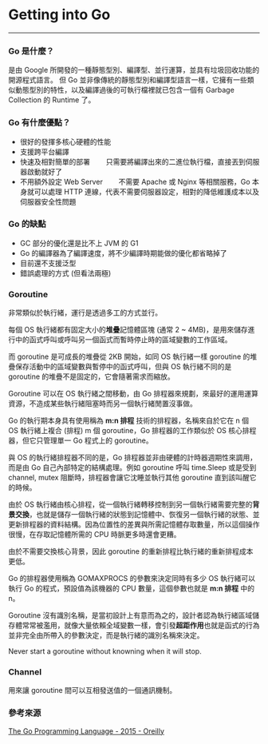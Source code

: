 # Getting into Go

---

### Go 是什麼？
是由 Google 所開發的一種靜態型別、編譯型、並行運算，並具有垃圾回收功能的開源程式語言。
但 Go 並非像傳統的靜態型別和編譯型語言一樣，它擁有一些類似動態型別的特性，以及編譯過後的可執行檔裡就已包含一個有 Garbage Collection 的 Runtime 了。

### Go 有什麼優點？
- 很好的發揮多核心硬體的性能
- 支援跨平台編譯
- 快速及相對簡單的部署
&emsp;&emsp;只需要將編譯出來的二進位執行檔，直接丟到伺服器啟動就好了
- 不用額外設定 Web Server
&emsp;&emsp;不需要 Apache 或 Nginx 等相關服務，Go 本身就可以處理 HTTP 連線，代表不需要伺服器設定，相對的降低維護成本以及伺服器安全性問題

### Go 的缺點
- GC 部分的優化還是比不上 JVM 的 G1
- Go 的編譯器為了編譯速度，將不少編譯時期能做的優化都省略掉了
- 目前還不支援泛型
- 錯誤處理的方式 (但看法兩極)

### Goroutine
非常類似於執行緒，運行是透過多工的方式並行。

每個 OS 執行緒都有固定大小的**堆疊**記憶體區塊 (通常 2 ~ 4MB)，是用來儲存進行中的函式呼叫或呼叫另一個函式而暫時停止時的區域變數的工作區域。

而 goroutine 是可成長的堆疊從 2KB 開始，如同 OS 執行緒一樣 goroutine 的堆疊保存活動中的區域變數與暫停中的函式呼叫，但與 OS 執行緒不同的是 goroutine 的堆疊不是固定的，它會隨著需求而縮放。

Goroutine 可以在 OS 執行緒之間移動，由 Go 排程器來規劃，來最好的運用運算資源，不造成某些執行緒阻塞時而另一個執行緒閒置沒事做。

Go 的執行期本身具有使用稱為 **m:n 排程** 技術的排程器，名稱來自於它在 n 個 OS 執行緒上複合 (排程) m 個 goroutine，Go 排程器的工作類似於 OS 核心排程器，但它只管理單一 Go 程式上的 goroutine。

與 OS 的執行緒排程器不同的是，Go 排程器並非由硬體的計時器週期性來調用，而是由 Go 自己內部特定的結構處理。例如 goroutine 呼叫 time.Sleep 或是受到 channel, mutex 阻斷時，排程器會讓它沈睡並執行其他 goroutine 直到該叫醒它的時候。

由於 OS 執行緒由核心排程，從一個執行緒轉移控制到另一個執行緒需要完整的**背景交換**，也就是儲存一個執行緒的狀態到記憶體中、恢復另一個執行緒的狀態、並更新排程器的資料結構。因為位置性的差異與所需記憶體存取數量，所以這個操作很慢，在存取記憶體所需的 CPU 時脈更多時還會更糟。

由於不需要交換核心背景，因此 goroutine 的重新排程比執行緒的重新排程成本更低。

Go 的排程器使用稱為 GOMAXPROCS 的參數來決定同時有多少 OS 執行緒可以執行 Go 的程式，預設值為該機器的 CPU 數量，這個參數也就是 **m:n 排程** 中的 n。

Goroutine 沒有識別名稱，是當初設計上有意而為之的，設計者認為執行緒區域儲存體常常被濫用，就像大量依賴全域變數一樣，會引發**超距作用**也就是函式的行為並非完全由所帶入的參數決定，而是執行緒的識別名稱來決定。

Never start a goroutine without knowning when it will stop.

### Channel
用來讓 goroutine 間可以互相發送值的一個通訊機制。


### 參考來源
[The Go Programming Language - 2015 - Oreilly](https://www.gopl.io/)